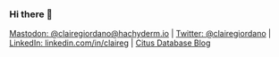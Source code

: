 ### Hi there 👋

[Mastodon: @clairegiordano@hachyderm.io](https://hachyderm.io/@clairegiordano) | [Twitter: @clairegiordano](https://twitter.com/clairegiordano) | [LinkedIn: linkedin.com/in/claireg](https://www.linkedin.com/in/claireg/) | [Citus Database Blog](https://www.citusdata.com/blog/authors/claire-giordano/)
<!--
**clairegiordano/clairegiordano** is a ✨ _special_ ✨ repository because its `README.md` (this file) appears on your GitHub profile.

Here are some ideas to get you started:

- 🔭 I’m currently working on ...
- 🌱 I’m currently learning ...
- 👯 I’m looking to collaborate on ...
- 🤔 I’m looking for help with ...
- 💬 Ask me about ...
- 📫 How to reach me: ...
- 😄 Pronouns: ...
- ⚡ Fun fact: ...
-->
